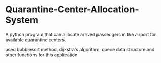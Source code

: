 # Quarantine-Center-Allocation-System
A python program that can allocate arrived passengers in the airport  for available quarantine centers.

used bubblesort method, dijkstra's algorithm, queue data structure and other functions for this application
